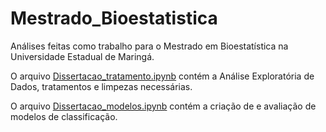 # Mestrado_Bioestatistica
Análises feitas como trabalho para o Mestrado em Bioestatística na Universidade Estadual de Maringá.



O arquivo <a href="https://github.com/HevansViniciusPereira/Mestrado_Bioestatistica/blob/main/Dissertacao_tratamento.ipynb">Dissertacao_tratamento.ipynb</a> contém a Análise Exploratória de Dados, tratamentos e limpezas necessárias.

O arquivo <a href="https://github.com/HevansViniciusPereira/Monte-Carlo-Simulation">Dissertacao_modelos.ipynb</a> contém a criação de e avaliação de modelos de classificação.
